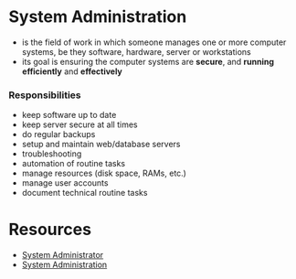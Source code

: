 # System Administration
- is the field of work in which someone manages one or more computer systems, be they software, hardware, server or workstations
- its goal is ensuring the computer systems are **secure**, and **running efficiently** and **effectively**

### Responsibilities
- keep software up to date
- keep server secure at all times
- do regular backups
- setup and maintain web/database servers
- troubleshooting
- automation of routine tasks
- manage resources (disk space, RAMs, etc.)
- manage user accounts
- document technical routine tasks

# Resources
- [System Administrator](https://en.wikipedia.org/wiki/System_administrator)
- [System Administration](https://en.wikiversity.org/wiki/System_administration)

